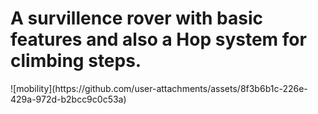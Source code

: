 <H1>A survillence rover with basic features and also a Hop system for climbing steps.</H1>![mobility](https://github.com/user-attachments/assets/8f3b6b1c-226e-429a-972d-b2bcc9c0c53a)
